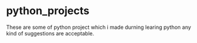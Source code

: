 # python_projects
These are some of python project which i made durning learing python
any kind of suggestions are acceptable.
